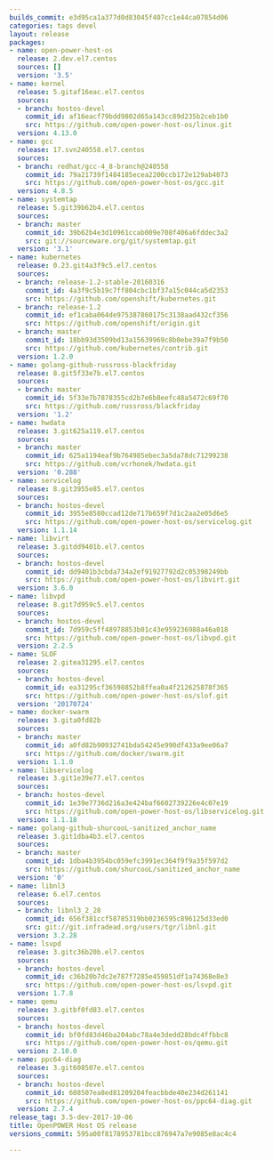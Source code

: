 ```yaml
---
builds_commit: e3d95ca1a377d0d83045f407cc1e44ca07854d06
categories: tags devel
layout: release
packages:
- name: open-power-host-os
  release: 2.dev.el7.centos
  sources: []
  version: '3.5'
- name: kernel
  release: 5.gitaf16eac.el7.centos
  sources:
  - branch: hostos-devel
    commit_id: af16eacf79bdd9802d65a143cc89d235b2ceb1b0
    src: https://github.com/open-power-host-os/linux.git
  version: 4.13.0
- name: gcc
  release: 17.svn240558.el7.centos
  sources:
  - branch: redhat/gcc-4_8-branch@240558
    commit_id: 79a21739f1484185ecea2200ccb172e129ab4073
    src: https://github.com/open-power-host-os/gcc.git
  version: 4.8.5
- name: systemtap
  release: 5.git39b62b4.el7.centos
  sources:
  - branch: master
    commit_id: 39b62b4e3d10961ccab009e708f406a6fddec3a2
    src: git://sourceware.org/git/systemtap.git
  version: '3.1'
- name: kubernetes
  release: 0.23.git4a3f9c5.el7.centos
  sources:
  - branch: release-1.2-stable-20160316
    commit_id: 4a3f9c5b19c7ff804cbc1bf37a15c044ca5d2353
    src: https://github.com/openshift/kubernetes.git
  - branch: release-1.2
    commit_id: ef1caba064de975387860175c3138aad432cf356
    src: https://github.com/openshift/origin.git
  - branch: master
    commit_id: 18bb93d3509bd13a15639969c8b0ebe39a7f9b50
    src: https://github.com/kubernetes/contrib.git
  version: 1.2.0
- name: golang-github-russross-blackfriday
  release: 8.git5f33e7b.el7.centos
  sources:
  - branch: master
    commit_id: 5f33e7b7878355cd2b7e6b8eefc48a5472c69f70
    src: https://github.com/russross/blackfriday
  version: '1.2'
- name: hwdata
  release: 3.git625a119.el7.centos
  sources:
  - branch: master
    commit_id: 625a1194eaf9b764985ebec3a5da78dc71299238
    src: https://github.com/vcrhonek/hwdata.git
  version: '0.288'
- name: servicelog
  release: 8.git3955e85.el7.centos
  sources:
  - branch: hostos-devel
    commit_id: 3955e8580ccad12de717b659f7d1c2aa2e05d6e5
    src: https://github.com/open-power-host-os/servicelog.git
  version: 1.1.14
- name: libvirt
  release: 3.gitdd9401b.el7.centos
  sources:
  - branch: hostos-devel
    commit_id: dd9401b3cbda734a2ef91927792d2c05398249bb
    src: https://github.com/open-power-host-os/libvirt.git
  version: 3.6.0
- name: libvpd
  release: 8.git7d959c5.el7.centos
  sources:
  - branch: hostos-devel
    commit_id: 7d959c5ff48978853b01c43e959236988a46a018
    src: https://github.com/open-power-host-os/libvpd.git
  version: 2.2.5
- name: SLOF
  release: 2.gitea31295.el7.centos
  sources:
  - branch: hostos-devel
    commit_id: ea31295cf36598852b8ffea0a4f212625878f365
    src: https://github.com/open-power-host-os/slof.git
  version: '20170724'
- name: docker-swarm
  release: 3.gita0fd82b
  sources:
  - branch: master
    commit_id: a0fd82b90932741bda54245e990df433a9ee06a7
    src: https://github.com/docker/swarm.git
  version: 1.1.0
- name: libservicelog
  release: 3.git1e39e77.el7.centos
  sources:
  - branch: hostos-devel
    commit_id: 1e39e7736d216a3e424baf6602739226e4c07e19
    src: https://github.com/open-power-host-os/libservicelog.git
  version: 1.1.18
- name: golang-github-shurcooL-sanitized_anchor_name
  release: 3.git1dba4b3.el7.centos
  sources:
  - branch: master
    commit_id: 1dba4b3954bc059efc3991ec364f9f9a35f597d2
    src: https://github.com/shurcooL/sanitized_anchor_name
  version: '0'
- name: libnl3
  release: 6.el7.centos
  sources:
  - branch: libnl3_2_28
    commit_id: 656f381ccf58785319bb0236595c896125d33ed0
    src: git://git.infradead.org/users/tgr/libnl.git
  version: 3.2.28
- name: lsvpd
  release: 3.gitc36b20b.el7.centos
  sources:
  - branch: hostos-devel
    commit_id: c36b20b7dc2e787f7285e459851df1a74368e8e3
    src: https://github.com/open-power-host-os/lsvpd.git
  version: 1.7.8
- name: qemu
  release: 3.gitbf0fd83.el7.centos
  sources:
  - branch: hostos-devel
    commit_id: bf0fd83d46ba204abc78a4e3dedd28bdc4ffbbc8
    src: https://github.com/open-power-host-os/qemu.git
  version: 2.10.0
- name: ppc64-diag
  release: 3.git608507e.el7.centos
  sources:
  - branch: hostos-devel
    commit_id: 608507ea8ed81209204feacbbde40e234d261141
    src: https://github.com/open-power-host-os/ppc64-diag.git
  version: 2.7.4
release_tag: 3.5-dev-2017-10-06
title: OpenPOWER Host OS release
versions_commit: 595a00f8178953781bcc876947a7e9085e8ac4c4

---
```

